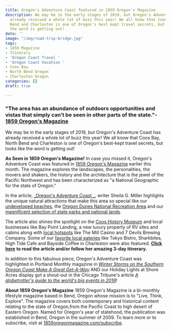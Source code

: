 ```yaml
---
title: Oregon's Adventure Coast featured in 1859 Oregon's Magazine
description: We may be in the early stages of 2019, but Oregon's Adventure Coast has
  already received a whole lot of buzz this year! We all know that Coos Bay, North
  Bend and Charleston is one of Oregon's best kept travel secrets, but looks like
  the word is getting out!
date: ''
image: "/img/road-trip-bridge.jpg"
tags:
- 1859 Magazine
- Itinerary
- 'Oregon Coast Travel '
- 'Oregon Coast Vacation '
- Coos Bay
- North Bend Oregon
- Charleston Oregon
categories: []
draft: true

---
```

### "The area has an abundance of outdoors opportunities and vistas that simply can’t be seen in other parts of the state."- [1859 Oregon's Magazine](https://1859oregonmagazine.com/explore-oregon/trip-planners/oregons-adventure-coast/)

We may be in the early stages of 2019, but Oregon's Adventure Coast has already received a whole lot of buzz this year! We all know that Coos Bay, North Bend and Charleston is one of Oregon's best-kept travel secrets, but looks like the word is getting out!

**As Seen in 1859 Oregon's Magazine!** In case you missed it, Oregon's Adventure Coast was featured in [1859 Oregon's Magazine](https://1859oregonmagazine.com/explore-oregon/trip-planners/oregons-adventure-coast/) earlier this month. The magazine explores the landscapes, the personalities, the movers and shakers, the history and the architecture that is the jewel of the Pacific Northwest and has been characterized as "a National Geographic for the state of Oregon."

In the article, [_Oregon's Adventure Coast _](https://1859oregonmagazine.com/explore-oregon/trip-planners/oregons-adventure-coast/), writer Sheila G. Miller highlights the unique natural attractions that make this area so special like our [undeveloped beaches](https://oregonsadventurecoast.com/undeveloped-beaches/), the [Oregon Dunes National Recreation Area](https://oregonsadventurecoast.com/tripideas/oregon-dunes-national-recreation-area/) and our [magnificent selection of state parks and national lands]().

The article also shines the spotlight on the [Coos History Museum](https://oregonsadventurecoast.com/art-history-culture/) and local businesses like Bay Point Landing, a new luxury property of RV sites and cabins along with [local hotspots](https://oregonsadventurecoast.com/entertainment-and-nightlife/) like The Mill Casino and 7 Devils Brewing Company. Some of our [favorite local eateries](https://oregonsadventurecoast.com/dining/) like Tokyo Bistro, Sharkbites, High Tide Cafe and Bayside Coffee in Charleston were also featured. [**Click here**](https://1859oregonmagazine.com/explore-oregon/trip-planners/oregons-adventure-coast/) **to read the article and/or follow her amazing 3-day itinerary.**

In addition to this fabulous piece, Oregon's Adventure Coast was highlighted in Portland Monthly magazine in [_Winter Storms on the Southern Oregon Coast Make A Great Get-A-Way_](https://www.pdxmonthly.com/articles/2019/1/8/winter-storms-southern-oregon)  AND our Holiday Lights at Shore Acres display got a shout-out in the Chicago Tribune's article [_A globetrotter's guide to the world's big events in 2019_](https://trib.in/2ABDbMh)!

**About 1859 Oregon's Magazine** 1859 Oregon's Magazine is a bi-monthly lifestyle magazine based in Bend, Oregon whose mission is to "Live, Think, Explore". The magazine covers both contemporary and historical content relating to the state of Oregon,from the Pacific Coast to high desert of Eastern Oregon. Named for Oregon's year of statehood, the publication was established in Bend, Oregon in the summer of 2009. To learn more or to subscribe, visit at [1859oregonmagazine.com/subscribe](1859oregonmagazine.com/subscribe).